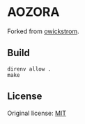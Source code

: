 # AOZORA

Forked from [owickstrom](https://owickstrom.github.io/the-monospace-web/).

## Build

```
direnv allow .
make
```

## License

Original license: [MIT](LICENSE.md)
